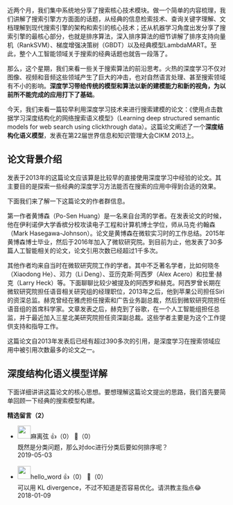 近两个月，我们集中系统地分享了搜索核心技术模块。做一个简单的内容梳理，我们讲解了搜索引擎方方面面的话题，从经典的信息检索技术、查询关键字理解、文档理解到现代搜索引擎的架构和索引的核心技术；还从机器学习角度出发分享了搜索引擎的最核心部分，也就是排序算法，深入排序算法的细节讲解了排序支持向量机（RankSVM）、梯度增强决策树（GBDT）以及经典模型LambdaMART。至此，整个人工智能领域关于搜索的经典话题也就告一段落了。

那么，这个星期，我们来看一些关于搜索算法的前沿思考。火热的深度学习不仅对图像、视频和音频这些领域产生了巨大的冲击，也对自然语言处理、甚至搜索领域有不小的影响。**深度学习带给传统的模型和算法以新的建模能力和新的视角，为以前所不能完成的应用打下了基础**。

今天，我们来看一篇较早利用深度学习技术来进行搜索建模的论文：《使用点击数据学习深度结构化的网络搜索语义模型》（Learning deep structured semantic models for web search using clickthrough data）。这篇论文阐述了一个**深度结构化语义模型**，发表在第22届世界信息和知识管理大会CIKM 2013上。

## 论文背景介绍

发表于2013年的这篇论文应该算是比较早的直接使用深度学习中经验的论文。其主要目的是探索一些经典的深度学习方法能否在搜索的应用中得到合适的效果。

下面我们来了解一下这篇论文的作者群信息。

第一作者黄博森（Po-Sen Huang）是一名来自台湾的学者。在发表论文的时候，他在伊利诺伊大学香槟分校攻读电子工程和计算机博士学位，师从马克·约翰森（Mark Hasegawa-Johnson）。论文是黄博森在微软实习时的工作总结。2015年黄博森博士毕业，然后于2016年加入了微软研究院。到目前为止，他发表了30多篇人工智能相关的论文，论文引用次数已经超过1千多次。

其他作者均来自当时在微软研究院工作的学者。其中不乏著名学者，比如何晓冬（Xiaodong He）、邓力（Li Deng）、亚历克斯·阿西罗（Alex Acero）和拉里·赫克（Larry Heck）等。下面聊聊比较少被提及的阿西罗和赫克。阿西罗曾长期在微软研究院担任语音相关研究组的经理职位，2013年之后，他到苹果公司担任Siri的资深总监。赫克曾经在雅虎担任搜索和广告业务副总裁，然后到微软研究院担任语音组的首席科学家。文章发表之后，赫克到了谷歌，在一个人工智能组担任总监，并于最近加入三星北美研究院担任资深副总裁。这些学者主要是为这个工作提供支持和指导工作。

这篇论文自2013年发表后已经有超过390多次的引用，是深度学习在搜索领域应用中被引用次数最多的论文之一。

## 深度结构化语义模型详解

下面详细讲讲这篇论文的核心思想。要想理解这篇论文提出的思路，我们首先要简单回顾一下经典的搜索模型构建。
<div><strong>精选留言（2）</strong></div><ul>
<li><img src="https://static001.geekbang.org/account/avatar/00/11/7b/09/140d4fc7.jpg" width="30px"><span>麻离弦</span> 👍（0） 💬（0）<div>既然是分类问题，那么对doc进行分类后要如何排序呢？</div>2019-05-03</li><br/><li><img src="" width="30px"><span>hello_word</span> 👍（0） 💬（0）<div>可以用 KL divergence，不过不知道是否容易优化。请洪教主指点😂</div>2018-01-09</li><br/>
</ul>
